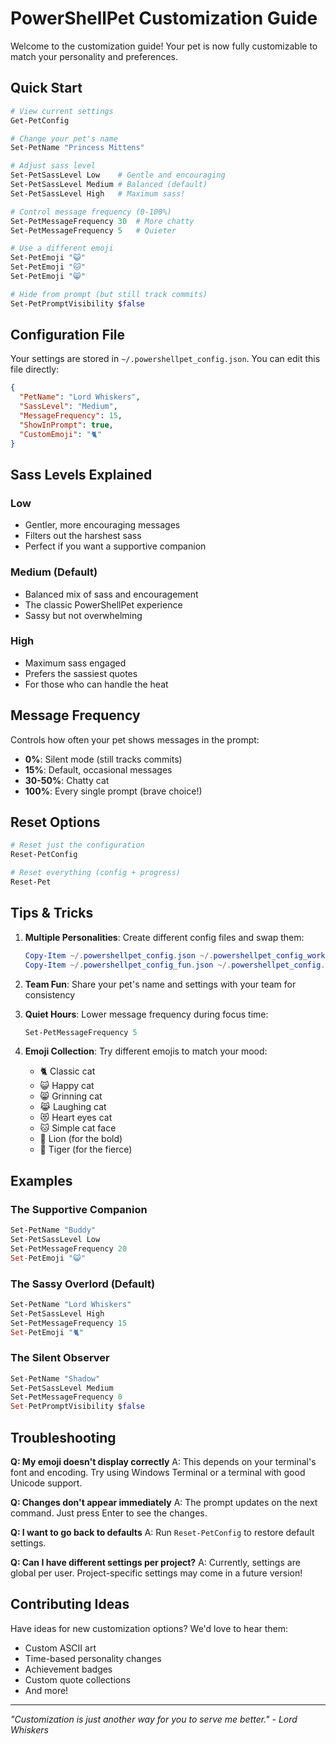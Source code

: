 # PowerShellPet Customization Guide

Welcome to the customization guide! Your pet is now fully customizable to match your personality and preferences.

## Quick Start

```powershell
# View current settings
Get-PetConfig

# Change your pet's name
Set-PetName "Princess Mittens"

# Adjust sass level
Set-PetSassLevel Low    # Gentle and encouraging
Set-PetSassLevel Medium # Balanced (default)
Set-PetSassLevel High   # Maximum sass!

# Control message frequency (0-100%)
Set-PetMessageFrequency 30  # More chatty
Set-PetMessageFrequency 5   # Quieter

# Use a different emoji
Set-PetEmoji "😺"
Set-PetEmoji "🐱"
Set-PetEmoji "😸"

# Hide from prompt (but still track commits)
Set-PetPromptVisibility $false
```

## Configuration File

Your settings are stored in `~/.powershellpet_config.json`. You can edit this file directly:

```json
{
  "PetName": "Lord Whiskers",
  "SassLevel": "Medium",
  "MessageFrequency": 15,
  "ShowInPrompt": true,
  "CustomEmoji": "🐈"
}
```

## Sass Levels Explained

### Low
- Gentler, more encouraging messages
- Filters out the harshest sass
- Perfect if you want a supportive companion

### Medium (Default)
- Balanced mix of sass and encouragement
- The classic PowerShellPet experience
- Sassy but not overwhelming

### High
- Maximum sass engaged
- Prefers the sassiest quotes
- For those who can handle the heat

## Message Frequency

Controls how often your pet shows messages in the prompt:

- **0%**: Silent mode (still tracks commits)
- **15%**: Default, occasional messages
- **30-50%**: Chatty cat
- **100%**: Every single prompt (brave choice!)

## Reset Options

```powershell
# Reset just the configuration
Reset-PetConfig

# Reset everything (config + progress)
Reset-Pet
```

## Tips & Tricks

1. **Multiple Personalities**: Create different config files and swap them:
   ```powershell
   Copy-Item ~/.powershellpet_config.json ~/.powershellpet_config_work.json
   Copy-Item ~/.powershellpet_config_fun.json ~/.powershellpet_config.json
   ```

2. **Team Fun**: Share your pet's name and settings with your team for consistency

3. **Quiet Hours**: Lower message frequency during focus time:
   ```powershell
   Set-PetMessageFrequency 5
   ```

4. **Emoji Collection**: Try different emojis to match your mood:
   - 🐈 Classic cat
   - 😺 Happy cat
   - 😸 Grinning cat
   - 😹 Laughing cat
   - 😻 Heart eyes cat
   - 🐱 Simple cat face
   - 🦁 Lion (for the bold)
   - 🐯 Tiger (for the fierce)

## Examples

### The Supportive Companion
```powershell
Set-PetName "Buddy"
Set-PetSassLevel Low
Set-PetMessageFrequency 20
Set-PetEmoji "😺"
```

### The Sassy Overlord (Default)
```powershell
Set-PetName "Lord Whiskers"
Set-PetSassLevel High
Set-PetMessageFrequency 15
Set-PetEmoji "🐈"
```

### The Silent Observer
```powershell
Set-PetName "Shadow"
Set-PetSassLevel Medium
Set-PetMessageFrequency 0
Set-PetPromptVisibility $false
```

## Troubleshooting

**Q: My emoji doesn't display correctly**
A: This depends on your terminal's font and encoding. Try using Windows Terminal or a terminal with good Unicode support.

**Q: Changes don't appear immediately**
A: The prompt updates on the next command. Just press Enter to see the changes.

**Q: I want to go back to defaults**
A: Run `Reset-PetConfig` to restore default settings.

**Q: Can I have different settings per project?**
A: Currently, settings are global per user. Project-specific settings may come in a future version!

## Contributing Ideas

Have ideas for new customization options? We'd love to hear them:
- Custom ASCII art
- Time-based personality changes
- Achievement badges
- Custom quote collections
- And more!

---

*"Customization is just another way for you to serve me better." - Lord Whiskers*
